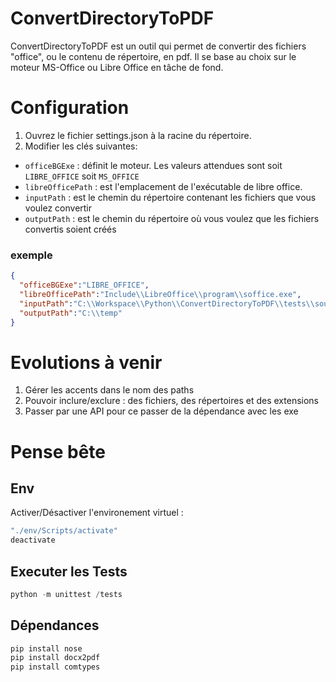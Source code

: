 # ConvertDirectoryToPDF

ConvertDirectoryToPDF est un outil qui permet de convertir des fichiers "office", ou le contenu de répertoire, en pdf. Il se base au choix sur le moteur MS-Office ou Libre Office en tâche de fond.

# Configuration

1. Ouvrez le fichier settings.json à la racine du répertoire.
1. Modifier les clés suivantes:

- `officeBGExe` : définit le moteur. Les valeurs attendues sont soit `LIBRE_OFFICE` soit `MS_OFFICE`
- `libreOfficePath` : est l'emplacement de l'exécutable de libre office.
- `inputPath` : est le chemin du répertoire contenant les fichiers que vous voulez convertir
- `outputPath` : est le chemin du répertoire où vous voulez que les fichiers convertis soient créés

### exemple

```JSON
{
  "officeBGExe":"LIBRE_OFFICE",
  "libreOfficePath":"Include\\LibreOffice\\program\\soffice.exe",
  "inputPath":"C:\\Workspace\\Python\\ConvertDirectoryToPDF\\tests\\sources_folder",
  "outputPath":"C:\\temp"
}
```

# Evolutions à venir

1. Gérer les accents dans le nom des paths
1. Pouvoir inclure/exclure : des fichiers, des répertoires et des extensions
1. Passer par une API pour ce passer de la dépendance avec les exe

# Pense bête

## Env

Activer/Désactiver l'environement virtuel :

```PowerShell
"./env/Scripts/activate"
deactivate
```

## Executer les Tests

```Powershell
python -m unittest /tests
```

## Dépendances

```Powershell
pip install nose
pip install docx2pdf
pip install comtypes
```
